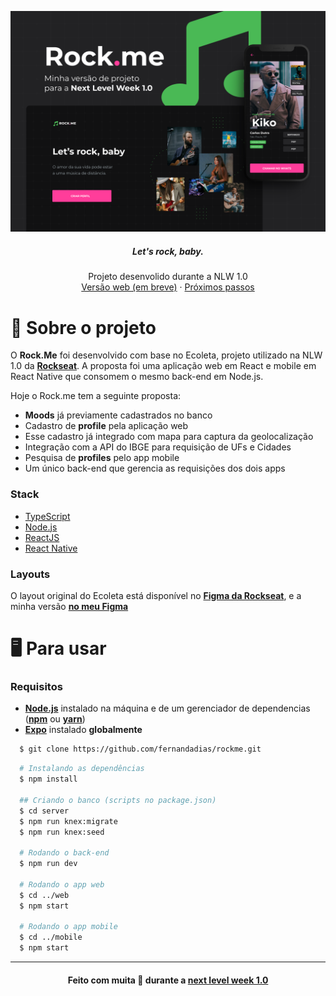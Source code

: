 <p align="center">
     <img src="images/Capa.png" alt="Logo" >

  <h5 align="center">Let's rock, baby.</h5>

  <p align="center">
    Projeto desenvolido durante a NLW 1.0
    <br />
    <a href="/">Versão web (em breve)</a>
    ·
    <a href="https://github.com/fernandadias/rockme/issues">Próximos passos</a>
  </p>
</p>

# 🎵 Sobre o projeto

O **Rock.Me** foi desenvolvido com base no Ecoleta, projeto utilizado na NLW 1.0 da **[Rockseat](https://rocketseat.com.br/)**.
A proposta foi uma aplicação web em React e mobile em React Native que consomem o mesmo back-end em Node.js.

Hoje o Rock.me tem a seguinte proposta:
* **Moods** já previamente cadastrados no banco
* Cadastro de **profile** pela aplicação web
* Esse cadastro já integrado com mapa para captura da geolocalização
* Integração com a API do IBGE para requisição de UFs e Cidades
* Pesquisa de **profiles** pelo app mobile
* Um único back-end que gerencia as requisições dos dois apps

### Stack
- [TypeScript](https://www.typescriptlang.org/)
- [Node.js](https://nodejs.org/en/)
- [ReactJS](https://reactjs.org/)
- [React Native](https://reactnative.dev/)

### Layouts
O layout original do Ecoleta está disponível no **[Figma da Rockseat](https://www.figma.com/file/1SxgOMojOB2zYT0Mdk28lB/)**, e a minha versão **[no meu Figma](https://www.figma.com/file/vj769Mht3HujcrNBp6sUzu/RockMe-Ecoleta?node-id=0%3A1)**


# 🖥️ Para usar

### Requisitos

- **[Node.js](https://nodejs.org/en/)** instalado na máquina e de um gerenciador de dependencias (**[npm](https://www.npmjs.com/)** ou **[yarn](https://yarnpkg.com/)**)
- **[Expo](https://expo.io/)** instalado **globalmente**


```sh
  $ git clone https://github.com/fernandadias/rockme.git
```

```sh
  # Instalando as dependências
  $ npm install

  ## Criando o banco (scripts no package.json)
  $ cd server
  $ npm run knex:migrate
  $ npm run knex:seed

  # Rodando o back-end
  $ npm run dev

  # Rodando o app web
  $ cd ../web
  $ npm start

  # Rodando o app mobile
  $ cd ../mobile
  $ npm start
```

---

<h4 align="center">
    Feito com muita 🍺 durante a <a target="_blank" href="/https://nextlevelweek.com/">next level week 1.0</a>
</h4>
